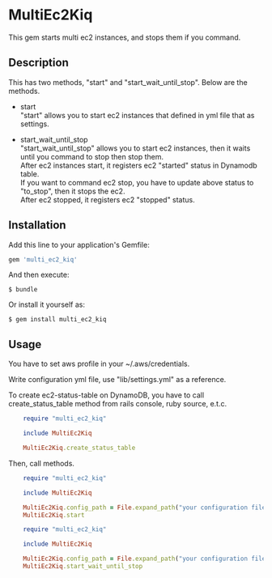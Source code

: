 # MultiEc2Kiq

This gem starts multi ec2 instances, and stops them if you command.

## Description
This has two methods, "start" and "start_wait_until_stop".
Below are the methods.

* start  
"start" allows you to start ec2 instances that defined in yml file that as settings.

* start_wait_until_stop  
"start_wait_until_stop" allows you to start ec2 instances, then it waits until you command to stop then stop them.  
After ec2 instances start, it registers ec2 "started" status in Dynamodb table.  
If you want to command ec2 stop, you have to update above status to "to_stop", then it stops the ec2.  
After ec2 stopped, it registers ec2 "stopped" status.  

## Installation

Add this line to your application's Gemfile:

```ruby
gem 'multi_ec2_kiq'
```

And then execute:

    $ bundle

Or install it yourself as:

    $ gem install multi_ec2_kiq

## Usage

You have to set aws profile in your ~/.aws/credentials.  
  
Write configuration yml file, use "lib/settings.yml" as a reference.  
  
To create ec2-status-table on DynamoDB, you have to call create_status_table method from rails console, ruby source, e.t.c.
```ruby
    require "multi_ec2_kiq"

    include MultiEc2Kiq

    MultiEc2Kiq.create_status_table
```
  
Then, call methods.
```ruby
    require "multi_ec2_kiq"

    include MultiEc2Kiq

    MultiEc2Kiq.config_path = File.expand_path("your configuration file path", __FILE__)
    MultiEc2Kiq.start
```
  
```ruby
    require "multi_ec2_kiq"

    include MultiEc2Kiq

    MultiEc2Kiq.config_path = File.expand_path("your configuration file path", __FILE__)
    MultiEc2Kiq.start_wait_until_stop
```